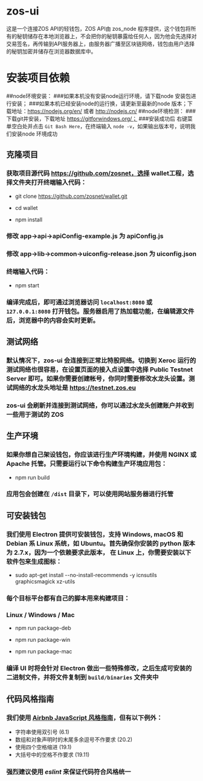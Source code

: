 zos-ui
========
这是一个连接ZOS API的轻钱包，ZOS API由 zos_node 程序提供，这个钱包将所有的秘钥储存在本地浏览器上，不会把你的秘钥暴露给任何人，因为他会先选择对交易签名，再传输到API服务器上，由服务器广播至区块链网络，钱包由用户选择的秘钥加密并储存在浏览器数据库中。

# 安装项目依赖
##node环境安装：
###如果本机没有安装node运行环境，请下载node 安装包进行安装；
###如果本机已经安装node的运行换，请更新至最新的node 版本；下载地址：https://nodejs.org/en/ 或者 http://nodejs.cn/
##node环境检测：
###下载git并安装，下载地址 https://gitforwindows.org/；
###安装成功后 右键菜单空白处并点击 `Git Bash Here`，在终端输入 `node -v`，如果输出版本号，说明我们安装node 环境成功

## 克隆项目
### 获取项目源代码 https://github.com/zosnet，选择 wallet工程，选择文件夹打开终端输入代码：

- git clone https://github.com/zosnet/wallet.git 

- cd wallet

- npm install

### 修改 app⁩->⁨api⁩->apiConfig-example.js 为 apiConfig.js

### 修改 app->⁨lib->⁨common->uiconfig-release.json 为 uiconfig.json

### 终端输入代码：

- npm start

### 编译完成后，即可通过浏览器访问 `localhost:8080` 或 `127.0.0.1:8080` 打开钱包。服务器启用了热加载功能，在编辑源文件后，浏览器中的内容会实时更新。

## 测试网络
### 默认情况下，zos-ui 会连接到正常比特股网络。切换到 Xeroc 运行的测试网络也很容易，在设置页面的接入点设置中选择 Public Testnet Server 即可。如果你需要创建帐号，你同时需要修改水龙头设置。测试网络的水龙头地址是 https://testnet.zos.eu
### zos-ui 会刷新并连接到测试网络，你可以通过水龙头创建账户并收到一些用于测试的 ZOS

## 生产环境
### 如果你想自己架设钱包，你应该进行生产环境构建，并使用 NGINX 或 Apache 托管。只需要运行以下命令构建生产环境应用包：

- npm run build

### 应用包会创建在 `/dist` 目录下，可以使用网站服务器进行托管

## 可安装钱包
### 我们使用 Electron 提供可安装钱包，支持 Windows, macOS 和 Debian 系 Linux 系统，如 Ubuntu。首先确保你安装的 python 版本为 2.7.x，因为一个依赖要求此版本， 在 Linux 上，你需要安装以下软件包来生成图标：

- sudo apt-get install --no-install-recommends -y icnsutils graphicsmagick xz-utils

### 每个目标平台都有自己的脚本用来构建项目：
### Linux / Windows / Mac

- npm run package-deb  

- npm run package-win 

- npm run package-mac

### 编译 UI 时将会针对 Electron 做出一些特殊修改，之后生成可安装的二进制文件，并将文件复制到 `build/binaries` 文件夹中

## 代码风格指南
### 我们使用 [Airbnb JavaScript 风格指南](https://github.com/airbnb/javascript)，但有以下例外：

- 字符串使用双引号 (6.1)
- 数组和对象声明时的末尾多余逗号不作要求 (20.2)
- 使用四个空格缩进 (19.1)
- 大括号中的空格不作要求 (19.11)

### 强烈建议使用 _eslint_ 来保证代码符合风格统一